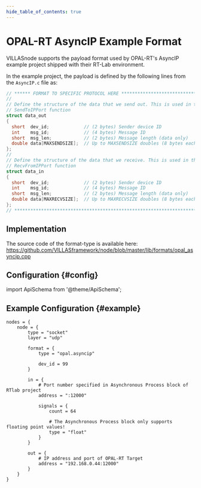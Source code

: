 ```yaml
---
hide_table_of_contents: true
---
```


# OPAL-RT AsyncIP Example Format

VILLASnode supports the payload format used by OPAL-RT's AsyncIP example project shipped with their RT-Lab environment.

In the example project, the payload is defined by the following lines from the `AsyncIP.c` file as:

```c
// ****** FORMAT TO SPECIFIC PROTOCOL HERE ******************************
//
// Define the structure of the data that we send out. This is used in the
// SendToIPPort function
struct data_out
{
  short  dev_id;             // (2 bytes) Sender device ID
  int    msg_id;             // (4 bytes) Message ID
  short  msg_len;            // (2 bytes) Message length (data only)
  double data[MAXSENDSIZE];  // Up to MAXSENDSIZE doubles (8 bytes each)
};
//
// Define the structure of the data that we receive. This is used in the
// RecvFromIPPort function
struct data_in
{
  short  dev_id;             // (2 bytes) Sender device ID
  int    msg_id;             // (4 bytes) Message ID
  short  msg_len;            // (2 bytes) Message length (data only)
  double data[MAXRECVSIZE];  // Up to MAXRECVSIZE doubles (8 bytes each)
};
// **********************************************************************
```

## Implementation

The source code of the format-type is available here:
https://github.com/VILLASframework/node/blob/master/lib/formats/opal_asyncip.cpp

## Configuration {#config}

import ApiSchema from '@theme/ApiSchema';

<ApiSchema id="node" example pointer="#/components/schemas/villas_binary" />

## Example Configuration {#example}

``` url="external/node/etc/examples/formats/opal-asyncip.conf" title="node/etc/examples/formats/opal-asyncip.conf"
nodes = {
	node = {
		type = "socket"
		layer = "udp"

		format = {
			type = "opal.asyncip"

			dev_id = 99
		}

		in = {
			# Port number specified in Asynchronous Process block of RTlab project
			address = ":12000"

			signals = {
				count = 64

				# The Asynchronous Process block only supports floating point values!
				type = "float"
			}
		}

		out = {
			# IP address and port of OPAL-RT Target
			address = "192.168.0.44:12000"
		}
	}
}
```
